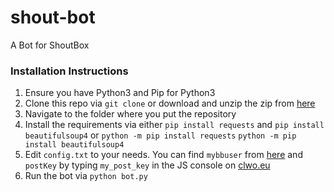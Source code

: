# shout-bot
A Bot for ShoutBox

### Installation Instructions

1. Ensure you have Python3 and Pip for Python3
2. Clone this repo via `git clone` or download and unzip the zip from [here](https://github.com/popey456963/shout-bot/archive/master.zip)
3. Navigate to the folder where you put the repository
4. Install the requirements via either `pip install requests` and `pip install beautifulsoup4` or `python -m pip install requests` `python -m pip install beautifulsoup4`
5. Edit `config.txt` to your needs.  You can find `mybbuser` from [here](http://squareplayn.noip.me/clwo/triviabotlogin.php) and `postKey` by typing `my_post_key` in the JS console on [clwo.eu](clwo.eu)
6. Run the bot via `python bot.py`
